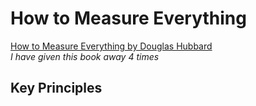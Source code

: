 # How to Measure Everything
[How to Measure Everything by Douglas Hubbard](https://www.amazon.com/How-Measure-Anything-Intangibles-Business-ebook/dp/B00INUYS2U)  
_I have given this book away 4 times_
## Key Principles
